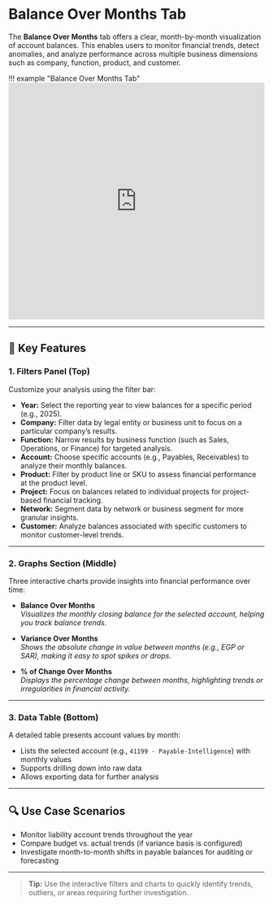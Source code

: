 # Balance Over Months Tab

The **Balance Over Months** tab offers a clear, month-by-month visualization of account balances. This enables users to monitor financial trends, detect anomalies, and analyze performance across multiple business dimensions such as company, function, product, and customer.

!!! example "Balance Over Months Tab"
    <iframe frameborder="0" style="width:100%;height:466px;" src="https://viewer.diagrams.net/?tags=%7B%7D&lightbox=1&highlight=0000ff&edit=_blank&layers=1&nav=1&title=Ratio%20Analysis%20KSA-%20Publish.drawio&page-id=O6lyFdGBvgODLpRIcL8s&dark=auto#Uhttps%3A%2F%2Fdrive.google.com%2Fuc%3Fid%3D1-jIDd63Q2qnFbct2BaahJ3sVXySajAYK%26export%3Ddownload"></iframe>

---

## 🧭 Key Features

### 1. Filters Panel (Top)

Customize your analysis using the filter bar:

- **Year:** Select the reporting year to view balances for a specific period (e.g., 2025).
- **Company:** Filter data by legal entity or business unit to focus on a particular company’s results.
- **Function:** Narrow results by business function (such as Sales, Operations, or Finance) for targeted analysis.
- **Account:** Choose specific accounts (e.g., Payables, Receivables) to analyze their monthly balances.
- **Product:** Filter by product line or SKU to assess financial performance at the product level.
- **Project:** Focus on balances related to individual projects for project-based financial tracking.
- **Network:** Segment data by network or business segment for more granular insights.
- **Customer:** Analyze balances associated with specific customers to monitor customer-level trends.

---

### 2. Graphs Section (Middle)

Three interactive charts provide insights into financial performance over time:

- **Balance Over Months**  
    *Visualizes the monthly closing balance for the selected account, helping you track balance trends.*

- **Variance Over Months**  
    *Shows the absolute change in value between months (e.g., EGP or SAR), making it easy to spot spikes or drops.*

- **% of Change Over Months**  
    *Displays the percentage change between months, highlighting trends or irregularities in financial activity.*

---

### 3. Data Table (Bottom)

A detailed table presents account values by month:

- Lists the selected account (e.g., `41199 - Payable-Intelligence`) with monthly values
- Supports drilling down into raw data
- Allows exporting data for further analysis


---

## 🔍 Use Case Scenarios

- Monitor liability account trends throughout the year
- Compare budget vs. actual trends (if variance basis is configured)
- Investigate month-to-month shifts in payable balances for auditing or forecasting

---

> **Tip:** Use the interactive filters and charts to quickly identify trends, outliers, or areas requiring further investigation.
